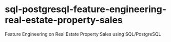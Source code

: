 # sql-postgresql-feature-engineering-real-estate-property-sales
Feature Engineering on Real Estate Property Sales using SQL/PostgreSQL
